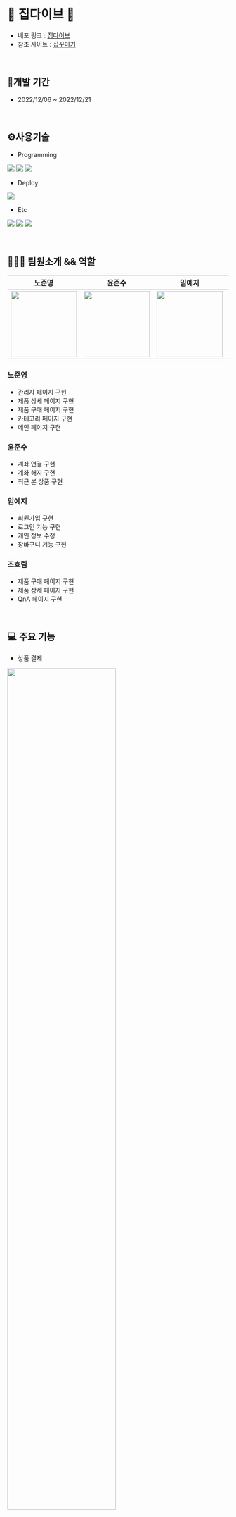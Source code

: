 # 🏡 집다이브 🏡

- 배포 링크 : [집다이브](https://zeepdive.netlify.app/)
- 참조 사이트 : [집꾸미기](https://www.ggumim.co.kr/)
<br/>

## 📅개발 기간

- 2022/12/06 ~ 2022/12/21
<br/>

## ⚙사용기술

- Programming

<img src="https://img.shields.io/badge/HTML5-E34F26?style=for-the-badge&logo=HTML5&logoColor=white"> <img src="https://img.shields.io/badge/SCSS-CC6699?style=for-the-badge&logo=SASS&logoColor=white"> <img src="https://img.shields.io/badge/JAVASCRIPT-F7DF1E?style=for-the-badge&logo=JAVASCRIPT&logoColor=white">

- Deploy

<img src="https://img.shields.io/badge/NETLIFY-00C7B7?style=for-the-badge&logo=NETLIFY&logoColor=white">

- Etc

<img src="https://img.shields.io/badge/.ENV-ECD53F?style=for-the-badge&logo=.ENV&logoColor=white"> <img src="https://img.shields.io/badge/Swiper-6332F6?style=for-the-badge&logo=swiper&logoColor=white"> <img src="https://img.shields.io/badge/PARCEL-8DD6F9?style=for-the-badge&logoColor=white"> 

<br/>

## 🧑‍🤝‍🧑 팀원소개 && 역할

<table>
<thead>
<tr>
<th align="center">노준영</th>
<th align="center">윤준수</th>
<th align="center">임예지</th>
<th align="center">조효림</th>
</tr>
</thead>
<tbody>
<tr>
<td align="center"><a target="_blank" rel="noopener noreferrer nofollow" href="https://github.com/ghgt1"><img src="https://avatars.githubusercontent.com/u/35508595?v=4" width="150" style="max-width: 100%;"></a></td>
<td align="center"><a target="_blank" rel="noopener noreferrer nofollow" href="https://github.com/hoheesu"><img src="https://avatars.githubusercontent.com/u/99115509?v=4" width="150" style="max-width: 100%;"></a></td>
<td align="center"><a target="_blank" rel="noopener noreferrer nofollow" href="https://github.com/1myeji"><img src="https://avatars.githubusercontent.com/u/106291546?v=4" width="150" style="max-width: 100%;"></a></td>
<td align="center"><a target="_blank" rel="noopener noreferrer nofollow" href="https://github.com/hyorimcho"><img src="https://avatars.githubusercontent.com/u/103406196?v=4" width="150" style="max-width: 100%;"></a></td>
</tr>
</tbody>
</table>


### 노준영

- 관리자 페이지 구현
- 제품 상세 페이지 구현
- 제품 구매 페이지 구현
- 카테고리 페이지 구현
- 메인 페이지 구현

### 윤준수

- 계좌 연결 구현
- 계좌 해지 구현
- 최근 본 상품 구현

### 임예지

- 회원가입 구현
- 로그인 기능 구현
- 개인 정보 수정
- 장바구니 기능 구현

### 조효림

- 제품 구매 페이지 구현
- 제품 상세 페이지 구현
- QnA 페이지 구현

<br/>

## 💻 주요 기능 

- 상품 결제
<img src="https://user-images.githubusercontent.com/35508595/208890904-0a3d4ba9-95fc-449e-8ee9-e8046f3eb97f.gif" width="70%" height="70%"/>


- 상품 검색
<img src="https://user-images.githubusercontent.com/35508595/208891380-445a65a3-8982-4ce0-9dee-400ca0b8a245.gif" width="70%" height="70%"/>

- 관리자 페이지
<img src="https://user-images.githubusercontent.com/35508595/208891943-424ea8a3-5ebc-45a6-9df0-9c9011f93d2a.png" width="70%" height="70%"/>

- 우편번호 찾기
<img src="https://user-images.githubusercontent.com/35508595/208892474-035ffc7c-79bf-4894-a076-c23bf7874bce.gif" width="70%" height="70%"/>

- Q&A 페이지
<img src="https://user-images.githubusercontent.com/35508595/208892508-b298161f-74a9-48ee-b51a-c2a9153e12a5.gif" width="70%" height="70%"/>

- 상세정보 페이지
<img src="https://user-images.githubusercontent.com/35508595/208892536-76c7f49c-1d1f-4961-9e35-4eadd35f19a6.gif" width="70%" height="70%"/>

- 회원가입 
<img src="https://user-images.githubusercontent.com/35508595/208892977-8b5fe7ec-859c-4d47-b267-2a4665ff4187.gif" width="50%" height="50%"/>

- 로그인 
<img src="https://user-images.githubusercontent.com/35508595/208893010-182aa832-5e21-4a52-a136-d524bf898ab9.gif" width="50%" height="50%"/>

- 회원정보 수정 
<img src="https://user-images.githubusercontent.com/35508595/208893069-290da4ee-a0b8-4b54-a4fe-ba44d2df3e2c.gif" width="50%" height="50%"/>

- 장바구니
<img src="https://user-images.githubusercontent.com/35508595/208893103-0ca991c5-9b27-4981-a821-9311948ae0b3.gif" width="70%" height="70%"/>

